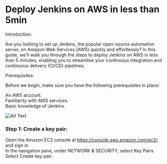 # Deploy Jenkins on AWS in less than 5min
Introduction:

Are you looking to set up Jenkins, the popular open-source automation server, on Amazon Web Services (AWS) quickly and effortlessly? In this guide, we'll walk you through the steps to deploy Jenkins on AWS in less than 5 minutes, enabling you to streamline your continuous integration and continuous delivery (CI/CD) pipelines.

Prerequisites:

Before we begin, make sure you have the following prerequisites in place:

An AWS account.<br>
Familiarity with AWS services.<br>
Basic knowledge of Jenkins.<br>

![Alt Text](https://dev-to-uploads.s3.amazonaws.com/uploads/articles/a3t96ud4abxsefumgi19.jpg)

### Step 1: Create a key pair:

Open the Amazon EC2 console at https://console.aws.amazon.com/ec2/ and sign in.<br>
In the navigation pane, under NETWORK & SECURITY, select Key Pairs.<br>
Select Create key pair.<br>
